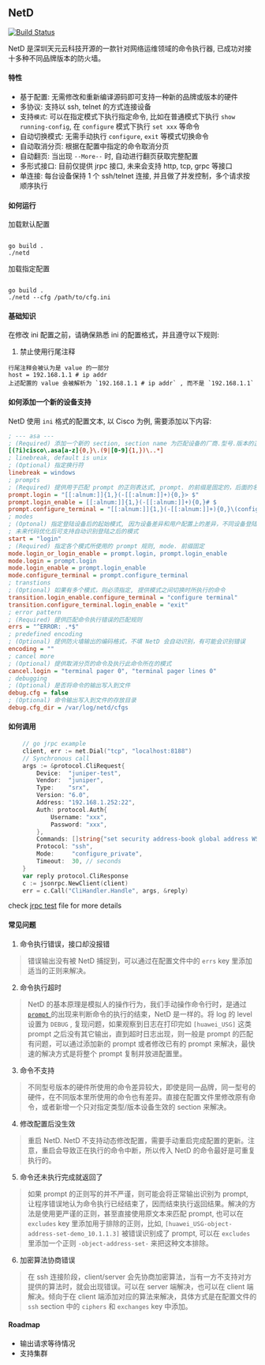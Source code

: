 ## NetD

[![Build Status](https://travis-ci.org/sky-cloud-tec/netd.svg?branch=master)](https://travis-ci.org/sky-cloud-tec/netd)

NetD 是深圳天元云科技开源的一款针对网络运维领域的命令执行器, 已成功对接十多种不同品牌版本的防火墙。

#### 特性

* 基于配置: 无需修改和重新编译源码即可支持一种新的品牌或版本的硬件
* 多协议: 支持以 ssh, telnet 的方式连接设备
* 支持`模式`: 可以在指定模式下执行指定命令, 比如在普通模式下执行 `show running-config`, 在 `configure` 模式下执行 `set xxx` 等命令
* 自动切换模式: 无需手动执行 `configure`,   `exit` 等模式切换命令
* 自动取消分页: 根据在配置中指定的命令取消分页
* 自动翻页: 当出现 `--More--` 时, 自动进行翻页获取完整配置
* 多形式接口: 目前仅提供 jrpc 接口, 未来会支持 http, tcp, grpc 等接口
* 单连接: 每台设备保持 1 个 ssh/telnet 连接, 并且做了并发控制，多个请求按顺序执行

#### 如何运行

加载默认配置

``` 

go build .
./netd
```

加载指定配置

``` 

go build .
./netd --cfg /path/to/cfg.ini
```

#### 基础知识

在修改 ini 配置之前，请确保熟悉 ini 的配置格式，并且遵守以下规则:

1. 禁止使用行尾注释

``` 
行尾注释会被认为是 value 的一部分
host = 192.168.1.1 # ip addr
上述配置的 value 会被解析为 `192.168.1.1 # ip addr` , 而不是 `192.168.1.1`
```

#### 如何添加一个新的设备支持

NetD 使用 `ini` 格式的配置文本, 以 Cisco 为例, 需要添加以下内容:

``` ini
; --- asa ---
; (Required) 添加一个新的 section, section name 为匹配设备的厂商.型号.版本的正则表达式
[(?i)cisco\.asa[a-z]{0,}\.(9|[0-9]{1,})\..*]
; linebreak, default is unix
; (Optional) 指定换行符
linebreak = windows
; prompts
; (Required) 提供用于匹配 prompt 的正则表达式, prompt. 的前缀是固定的，后面的名称可以自定义
prompt.login = "[[:alnum:]]{1,}(-[[:alnum:]]+){0,}> $"
prompt.login_enable = [[:alnum:]]{1,}(-[[:alnum:]]+){0,}# $
prompt.configure_terminal = "[[:alnum:]]{1,}(-[[:alnum:]]+){0,}\(config\)# $"
; modes
; (Optonal) 指定登陆设备后的起始模式, 因为设备差异和用户配置上的差异，不同设备登陆之后的默认模式是不同的
; 未来代码优化后可支持自动识别登陆之后的模式
start = "login"
; (Required) 指定各个模式所使用的 prompt 规则, mode. 前缀固定
mode.login_or_login_enable = prompt.login, prompt.login_enable
mode.login = prompt.login
mode.login_enable = prompt.login_enable
mode.configure_terminal = prompt.configure_terminal
; transtions
; (Optional) 如果有多个模式，则必须指定, 提供模式之间切换时所执行的命令
transition.login_enable.configure_terminal = "configure terminal"
transition.configure_terminal.login_enable = "exit"
; error pattern
; (Required) 提供匹配命令执行错误的匹配规则
errs = "^ERROR: .*$"
; predefined encoding
; (Optional) 提供防火墙输出的编码格式，不填 NetD 会自动识别，有可能会识别错误
encoding = ""
; cancel more
; (Optional) 提供取消分页的命令及执行此命令所在的模式
cancel.login = "terminal pager 0", "terminal pager lines 0"
; debugging
; (Optional) 是否将命令的输出写入到文件
debug.cfg = false
; (Optional) 命令输出写入到文件的存放目录
debug.cfg_dir = /var/log/netd/cfgs
```

#### 如何调用

``` go
    // go jrpc example
	client, err := net.Dial("tcp", "localhost:8188")
	// Synchronous call
	args := &protocol.CliRequest{
		Device:  "juniper-test",
		Vendor:  "juniper",
		Type:    "srx",
		Version: "6.0",
		Address: "192.168.1.252:22",
		Auth: protocol.Auth{
			Username: "xxx",
			Password: "xxx",
		},
		Commands: []string{"set security address-book global address WS-100.2.2.46_32 wildcard-address 100.2.2.46/255.255.255.255", "commit"},
		Protocol: "ssh",
		Mode:     "configure_private",
		Timeout:  30, // seconds
	}
	var reply protocol.CliResponse
	c := jsonrpc.NewClient(client)
	err = c.Call("CliHandler.Handle", args, &reply)
```

check [jrpc test](https://github.com/sky-cloud-tec/netd/blob/master/ingress/jrpc_test.go) file for more details

#### 常见问题

1. 命令执行错误，接口却没报错

> 错误输出没有被 NetD 捕捉到，可以通过在配置文件中的 `errs` key 里添加适当的正则来解决。

2. 命令执行超时

> NetD 的基本原理是模拟人的操作行为，我们手动操作命令行时，是通过 [ `prompt` ](https://www.computerhope.com/jargon/p/prompt.htm) 的出现来判断命令的执行的结束，NetD 是一样的。将 log 的 level 设置为 `DEBUG` , 复现问题，如果观察到日志在打印完如 `[huawei_USG]` 这类 prompt 之后没有其它输出，直到超时日志出现，则一般是 prompt 的匹配有问题，可以通过添加新的 prompt 或者修改已有的 prompt 来解决，最快速的解决方式是将整个 prompt 复制并放进配置里。

3. 命令不支持

> 不同型号版本的硬件所使用的命令差异较大，即使是同一品牌，同一型号的硬件，在不同版本里所使用的命令也有差异。直接在配置文件里修改原有命令，或者新增一个只对指定类型/版本设备生效的 section 来解决。

4. 修改配置后没生效

> 重启 NetD. NetD 不支持动态修改配置，需要手动重启完成配置的更新。注意，重启会导致正在执行的命令中断，所以传入 NetD 的命令最好是可重复执行的。

5. 命令还未执行完成就返回了

> 如果 prompt 的正则写的并不严谨，则可能会将正常输出识别为 prompt, 让程序错误地认为命令执行已经结束了，因而结束执行返回结果。解决的方法是使用更严谨的正则，甚至直接使用原文本来匹配 prompt, 也可以在 `excludes` key 里添加用于排除的正则，比如, `[huawei_USG-object-address-set-demo_10.1.1.3]` 被错误识别成了 prompt, 可以在 `excludes` 里添加一个正则 `-object-address-set-` 来把这种文本排除。

6. 加密算法协商错误

> 在 ssh 连接阶段，client/server 会先协商加密算法，当有一方不支持对方提供的算法时，就会出现错误。可以在 server 端解决，也可以在 client 端解决。倾向于在 client 端添加对应的算法来解决，具体方式是在配置文件的 `ssh` section 中的 `ciphers` 和 `exchanges` key 中添加。

#### Roadmap
- 输出请求等待情况
- 支持集群
